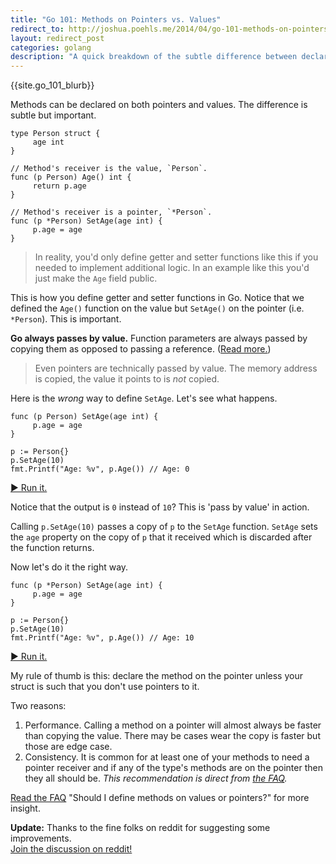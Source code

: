 ```yaml
---
title: "Go 101: Methods on Pointers vs. Values"
redirect_to: http://joshua.poehls.me/2014/04/go-101-methods-on-pointers-vs-values
layout: redirect_post
categories: golang
description: "A quick breakdown of the subtle difference between declaring a method on a pointer vs. value in Go."
---
```


{{site.go_101_blurb}}

Methods can be declared on both pointers and values. The difference is subtle but important.

	type Person struct {
	     age int
	}

	// Method's receiver is the value, `Person`.
	func (p Person) Age() int {
	     return p.age
	}

	// Method's receiver is a pointer, `*Person`.
	func (p *Person) SetAge(age int) {
	     p.age = age
	}

> In reality, you'd only define getter and setter functions like this if you needed to implement additional logic. In an example like this you'd just make the `Age` field public.

This is how you define getter and setter functions in Go. Notice that we defined the `Age()` function on the value but `SetAge()` on the pointer (i.e. `*Person`). This is important.

**Go always passes by value.** Function parameters are  always passed by copying them as opposed to passing a reference. ([Read more.](http://golang.org/doc/faq#pass_by_value))

> Even pointers are technically passed by value. The memory address is copied, the value it points to is *not* copied.

Here is the *wrong* way to define `SetAge`. Let's see what happens.

	func (p Person) SetAge(age int) {
	     p.age = age
	}

	p := Person{}
	p.SetAge(10)
	fmt.Printf("Age: %v", p.Age()) // Age: 0

[&#9654; Run it.](http://play.golang.org/p/CJZfqBrAIC)

Notice that the output is `0` instead of `10`? This is 'pass by value' in action.

Calling `p.SetAge(10)` passes a copy of `p` to the `SetAge` function. `SetAge` sets the `age` property on the copy of `p` that it received which is discarded after the function returns.

Now let's do it the right way.

	func (p *Person) SetAge(age int) {
	     p.age = age
	}

	p := Person{}
	p.SetAge(10)
	fmt.Printf("Age: %v", p.Age()) // Age: 10

[&#9654; Run it.](http://play.golang.org/p/BbIlSUQBCr)

My rule of thumb is this: declare the method on the pointer unless your struct is such that you don't use pointers to it.

Two reasons:

1. Performance. Calling a method on a pointer will almost always be faster than copying the value. There may be cases wear the copy is faster but those are edge case.
2. Consistency. It is common for at least one of your methods to need a pointer receiver and if any of the type's methods are on the pointer then they all should be. *This recommendation is direct from [the FAQ](http://golang.org/doc/faq#methods_on_values_or_pointers).*

[Read the FAQ](http://golang.org/doc/faq#methods_on_values_or_pointers) "Should I define methods on values or pointers?" for more insight.

**Update:** Thanks to the fine folks on reddit for suggesting some improvements.  
[Join the discussion on reddit!](http://www.reddit.com/r/golang/comments/23060m/go_101_methods_on_pointers_vs_values/)